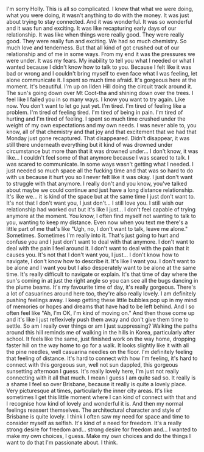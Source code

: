 I'm sorry Holly. This is all so complicated. I knew that what we were doing, what you were
doing, it wasn't anything to do with the money. It was just about trying to stay connected.
And it was wonderful. It was so wonderful and it was fun and exciting. It was like recapturing
early days of our relationship. It was like when things were really good. They were really
good. They were really fun and exciting. We had so much chemistry. So much love and tenderness.
But that all kind of got crushed out of our relationship and of me in some ways. From
my end it was the pressures we were under. It was my fears. My inability to tell you
what I needed or what I wanted because I didn't know how to talk to you. Because I felt like
it was bad or wrong and I couldn't bring myself to even face what I was feeling, let alone
communicate it. I spent so much time afraid. It's gorgeous here at the moment. It's beautiful.
I'm up on Ilden Hill doing the circuit track around it. The sun's going down over Mt Coot-tha
and shining down over the trees. I feel like I failed you in so many ways. I know you want
to try again. Like now. You don't want to let go just yet. I'm tired. I'm tired of feeling
like a problem. I'm tired of feeling tired. I'm tired of being in pain. I'm tired of hurting
and I'm tired of feeling. I spent so much time crushed under the weight of my own expectations
and my own needs. I was never able to, you know, all of that chemistry and that joy and
that excitement that we had that Monday just gone recaptured. That disappeared. Didn't
disappear, it was still there underneath everything but it kind of was drowned under circumstance
but more than that it was drowned under... I don't know, it was like... I couldn't feel
some of that anymore because I was scared to talk. I was scared to communicate. In some
ways wasn't getting what I needed. I just needed so much space all the fucking time
and that was so hard to do with us because it hurt you so I never felt like it was okay.
I just don't want to struggle with that anymore. I really don't and you know, you've talked
about maybe we could continue and just have a long distance relationship. It's like we...
it is kind of the space but at the same time I just don't want to. It's not that I don't
want you, I just don't... I still love you. I still wish our relationship had worked out
but it's like I just... I don't feel capable of trying anymore at the moment. You know,
I often find myself not wanting to talk to you, wanting to keep my distance. Even now
when you text me there's a little part of me that's like "Ugh, no, I don't want to talk,
leave me alone." Sometimes. Sometimes I'm really into it. That's just going to hurt and confuse
you and I just don't want to deal with that anymore. I don't want to deal with the pain
I feel around it. I don't want to deal with the pain that it causes you. It's not that
I don't want you, I just... I don't know how to navigate, I don't know how to describe
it. It's like I want you. I don't want to be alone and I want you but I also desperately
want to be alone at the same time. It's really difficult to navigate or explain. It's that
time of day where the sun's coming in at just the right angle so you can see all the bugs
dancing in the plume beams. It's my favourite time of day, it's really gorgeous. There's
a lot of casuarines around here too, they're also really lovely. I am definitely pushing
feelings away. I keep getting these little bubbles pop up in my mind of memories or hopes
and dreams that have had to be left behind. And I so often feel like "Ah, I'm OK, I'm
kind of moving on." And then those come up and it's like I just reflexively push them
away and don't give them time to settle. So am I really over things or am I just suppressing?
Walking the paths around this hill reminds me of walking in the hills in Korea, particularly
after school. It feels like the same, just finished work on the way home, dropping faster
hill on the way home to go for a walk. It looks slightly like it with all the pine needles,
well casuarina needles on the floor. I'm definitely feeling that feeling of distance. It's hard
to connect with how I'm feeling, it's hard to connect with this gorgeous sun, well not
sun dappled, this gorgeous sunsetting afternoon I guess. It's really lovely here, I'm just
not really connecting with it all that much. I mean I guess I am quite sad so. It really
is a shame I feel so over Brisbane, because it really is quite a lovely place. Very picturesque
at times, particularly the inner city areas. It's like sometimes I get this little moment
where I can kind of connect with that and I recognise how kind of lovely and wonderful
it is. And then my normal feelings reassert themselves. The architectural character and
style of Brisbane is quite lovely. I think I often saw my need for space and time to
consider myself as selfish. It's kind of a need for freedom. It's a really strong desire
for freedom and... strong desire for freedom and... I wanted to make my own choices, I
guess. Make my own choices and do the things I want to do that I'm passionate about. I
think.
